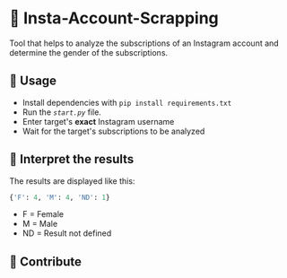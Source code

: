 # 🧐 Insta-Account-Scrapping
Tool that helps to analyze the subscriptions of an Instagram account and determine the gender of the subscriptions.

## 🔎 Usage
- Install dependencies with `pip install requirements.txt`
- Run the *`start.py`* file.
- Enter target's **exact** Instagram username
- Wait for the target's subscriptions to be analyzed

## 🚩 Interpret the results
The results are displayed like this:
```py
{'F': 4, 'M': 4, 'ND': 1}
```
- F = Female
- M = Male
- ND = Result not defined

## 🤝 Contribute